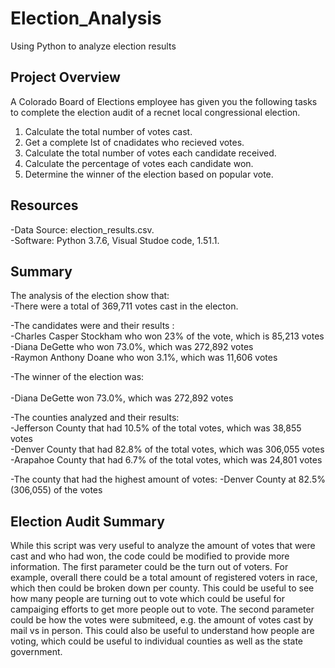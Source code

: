# Election_Analysis
Using Python to analyze election results

## Project Overview 
A Colorado Board of Elections employee has given you the following tasks to complete the election audit of a recnet local congressional election.  

1. Calculate the total number of votes cast. 
2. Get a complete lst of cnadidates who recieved votes. 
3. Calculate the total number of votes each candidate received. 
4. Calculate the percentage of votes each candidate won. 
5. Determine the winner of the election based on popular vote. 

## Resources 
-Data Source: election_results.csv. <br/> 
-Software: Python 3.7.6, Visual Studoe code, 1.51.1. <br/> 

## Summary 
The analysis of the election show that:  
  -There were a total of 369,711 votes cast in the electon.<br/> 
  
  -The candidates were and their results :<br/> 
    -Charles Casper Stockham who won 23% of the vote, which is 85,213 votes<br/>
    -Diana DeGette who won 73.0%, which was 272,892 votes<br/>
    -Raymon Anthony Doane who won 3.1%, which was 11,606 votes <br/>
    
  -The winner of the election was:<br/>  
    -Diana DeGette won 73.0%, which was 272,892 votes <br/>
    
  -The counties analyzed and their results: <br/>
     -Jefferson County that had 10.5% of the total votes, which was 38,855 votes<br/>
     -Denver County that had 82.8% of the total votes, which was 306,055 votes<br/>
     -Arapahoe County that had 6.7% of the total votes, which was 24,801 votes<br/>
    
  -The county that had the highest amount of votes: 
    -Denver County at 82.5% (306,055) of the votes 
    
## Election Audit Summary 
While this script was very useful to analyze the amount of votes that were cast and who had won, the code could be modified to provide more information. The first parameter could be the turn out of voters. For example, overall there could be a total amount of registered voters in race, which then could be broken down per county. This could be useful to see how many people are turning out to vote which could be useful for campaiging efforts to get more people out to vote. The second parameter could be how the votes were submiteed, e.g. the amount of votes cast by mail vs in person. This could also be useful to understand how people are voting, which could be useful to individual counties as well as the state government. 



